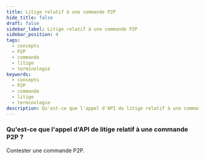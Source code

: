 ```yaml
---
title: Litige relatif à une commande P2P
hide_title: false
draft: false
sidebar_label: Litige relatif à une commande P2P
sidebar_position: 4
tags:
  - concepts
  - P2P
  - commande
  - litige
  - terminologie
keywords:
  - concepts
  - P2P
  - commande
  - litige
  - terminologie
description: Qu'est-ce que l'appel d'API de litige relatif à une commande P2P ?
---
```


### Qu'est-ce que l'appel d'API de litige relatif à une commande P2P ?

Contester une commande P2P.
